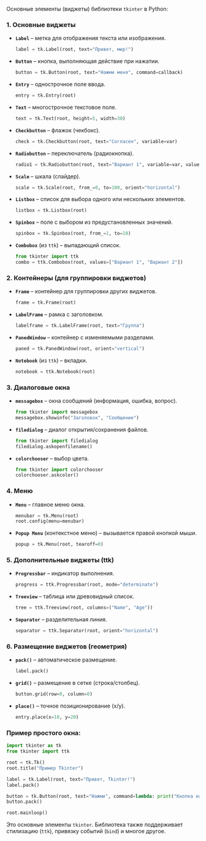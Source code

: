 Основные элементы (виджеты) библиотеки `tkinter` в Python:

### 1. **Основные виджеты**
- **`Label`** – метка для отображения текста или изображения.
  ```python
  label = tk.Label(root, text="Привет, мир!")
  ```

- **`Button`** – кнопка, выполняющая действие при нажатии.
  ```python
  button = tk.Button(root, text="Нажми меня", command=callback)
  ```

- **`Entry`** – однострочное поле ввода.
  ```python
  entry = tk.Entry(root)
  ```

- **`Text`** – многострочное текстовое поле.
  ```python
  text = tk.Text(root, height=5, width=30)
  ```

- **`Checkbutton`** – флажок (чекбокс).
  ```python
  check = tk.Checkbutton(root, text="Согласен", variable=var)
  ```

- **`Radiobutton`** – переключатель (радиокнопка).
  ```python
  radio1 = tk.Radiobutton(root, text="Вариант 1", variable=var, value=1)
  ```

- **`Scale`** – шкала (слайдер).
  ```python
  scale = tk.Scale(root, from_=0, to=100, orient="horizontal")
  ```

- **`Listbox`** – список для выбора одного или нескольких элементов.
  ```python
  listbox = tk.Listbox(root)
  ```

- **`Spinbox`** – поле с выбором из предустановленных значений.
  ```python
  spinbox = tk.Spinbox(root, from_=1, to=10)
  ```

- **`Combobox`** (из `ttk`) – выпадающий список.
  ```python
  from tkinter import ttk
  combo = ttk.Combobox(root, values=["Вариант 1", "Вариант 2"])
  ```

### 2. **Контейнеры (для группировки виджетов)**
- **`Frame`** – контейнер для группировки других виджетов.
  ```python
  frame = tk.Frame(root)
  ```

- **`LabelFrame`** – рамка с заголовком.
  ```python
  labelframe = tk.LabelFrame(root, text="Группа")
  ```

- **`PanedWindow`** – контейнер с изменяемыми разделами.
  ```python
  paned = tk.PanedWindow(root, orient="vertical")
  ```

- **`Notebook`** (из `ttk`) – вкладки.
  ```python
  notebook = ttk.Notebook(root)
  ```

### 3. **Диалоговые окна**
- **`messagebox`** – окна сообщений (информация, ошибка, вопрос).
  ```python
  from tkinter import messagebox
  messagebox.showinfo("Заголовок", "Сообщение")
  ```

- **`filedialog`** – диалог открытия/сохранения файлов.
  ```python
  from tkinter import filedialog
  filedialog.askopenfilename()
  ```

- **`colorchooser`** – выбор цвета.
  ```python
  from tkinter import colorchooser
  colorchooser.askcolor()
  ```

### 4. **Меню**
- **`Menu`** – главное меню окна.
  ```python
  menubar = tk.Menu(root)
  root.config(menu=menubar)
  ```

- **`Popup Menu`** (контекстное меню) – вызывается правой кнопкой мыши.
  ```python
  popup = tk.Menu(root, tearoff=0)
  ```

### 5. **Дополнительные виджеты (ttk)**
- **`Progressbar`** – индикатор выполнения.
  ```python
  progress = ttk.Progressbar(root, mode="determinate")
  ```

- **`Treeview`** – таблица или древовидный список.
  ```python
  tree = ttk.Treeview(root, columns=("Name", "Age"))
  ```

- **`Separator`** – разделительная линия.
  ```python
  separator = ttk.Separator(root, orient="horizontal")
  ```

### 6. **Размещение виджетов (геометрия)**
- **`pack()`** – автоматическое размещение.
  ```python
  label.pack()
  ```

- **`grid()`** – размещение в сетке (строка/столбец).
  ```python
  button.grid(row=0, column=0)
  ```

- **`place()`** – точное позиционирование (x/y).
  ```python
  entry.place(x=10, y=20)
  ```

### Пример простого окна:
```python
import tkinter as tk
from tkinter import ttk

root = tk.Tk()
root.title("Пример Tkinter")

label = tk.Label(root, text="Привет, Tkinter!")
label.pack()

button = tk.Button(root, text="Нажми", command=lambda: print("Кнопка нажата!"))
button.pack()

root.mainloop()
```

Это основные элементы `tkinter`. Библиотека также поддерживает стилизацию (`ttk`), привязку событий (`bind`) и многое другое.
